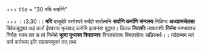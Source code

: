 +++
title = "30 मयि सर्वाणि"

+++
।।3.30।। **मयि** वासुदेवे परमेश्वरे सर्वज्ञे सर्वात्मनि **सर्वाणि
कर्माणि संन्यस्य** निक्षिप्य **अध्यात्मचेतसा** विवेकबुद्ध्या अहं कर्ता
ईश्वराय भृत्यवत् करोमि इत्यनया बुद्ध्या। किञ्च **निराशीः** त्यक्ताशीः
**निर्ममः** ममभावश्च निर्गतः यस्य तव स त्वं निर्ममो **भूत्वा युध्यस्व
विगतज्वरः** विगतसंतापः विगतशोकः सन्नित्यर्थः।। यदेतन्मम मतं कर्म
कर्तव्यम् इति सप्रमाणमुक्तं तत् तथा
